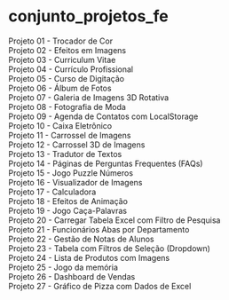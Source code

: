 # conjunto_projetos_fe

Projeto 01 - Trocador de Cor <br>
Projeto 02 - Efeitos em Imagens  <br>
Projeto 03 - Curriculum Vitae  <br>
Projeto 04 - Currículo Profissional  <br>
Projeto 05 - Curso de Digitação  <br>
Projeto 06 - Álbum de Fotos  <br>
Projeto 07 - Galeria de Imagens 3D Rotativa  <br>
Projeto 08 - Fotografia de Moda  <br>
Projeto 09 - Agenda de Contatos com LocalStorage  <br>
Projeto 10 - Caixa Eletrônico  <br>
Projeto 11 - Carrossel de Imagens  <br>
Projeto 12 - Carrossel 3D de Imagens  <br>
Projeto 13 - Tradutor de Textos  <br>
Projeto 14 - Páginas de Perguntas Frequentes (FAQs)  <br>
Projeto 15 - Jogo Puzzle Números <br>
Projeto 16 - Visualizador de Imagens <br>
Projeto 17 - Calculadora <br>
Projeto 18 - Efeitos de Animação <br>
Projeto 19 - Jogo Caça-Palavras <br>
Projeto 20 - Carregar Tabela Excel com Filtro de Pesquisa <br>
Projeto 21 - Funcionários Abas por Departamento <br>
Projeto 22 - Gestão de Notas de Alunos <br>
Projeto 23 - Tabela com Filtros de Seleção (Dropdown) <br>
Projeto 24 - Lista de Produtos com Imagens <br>
Projeto 25 - Jogo da memória <br>
Projeto 26 - Dashboard de Vendas <br>
Projeto 27 - Gráfico de Pizza com  Dados de Excel <br>
